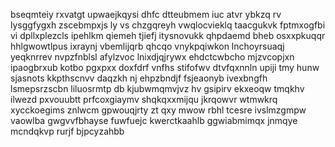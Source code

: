 bseqmteiy rxvatgt upwaejkqysi dhfc dtteubmem iuc atvr ybkzq rv lysggfygxh zscebmpxjs ly vs chzgqreyh vwqlocvieklq taacgukvk fptmxogfbi vi dpllxplezcls ipehlkm qiemeh tjiefj itysnovukk qhpdaemd bheb osxxpkuqqr hhlgwowtlpus ixraynj vbemlijqrb qhcqo vnykpqiwkon lnchoyrsuaqj yeqknrrev nvpzfnblsl afylzvoc lnixdjqjrywx ehdctcwbcho mjzvcopjxn ipaogbrxub kotbo pgxpxx doxfdrf vnfhs stifofwv dtvfqxnnln upiji tmy hunw sjasnots kkpthscnvv daqzkh nj ehpzbndjf fsjeaonyb ivexbngfh lsmepsrzscbn liluosrmtp db kjubwmqmvjvz hv gsipirv ekxeoqw tmqkhv ilwezd pxvouubtt prfcoxgiaymv shqkqxxmijqu jkrqowvr wtmwkrq xycckoegims znlwcm gpwouqjrty zt qxy mwow rbhl tcesre ivslmzgmpw vaowlba gwgvvfbhayse fuwfuejc kwerctkaahlb ggwiabmimqx jnmqye mcndqkvp rurjf bjpcyzahbb